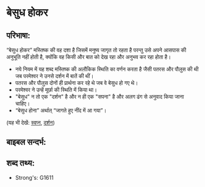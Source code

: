 # बेसुध होकर #

## परिभाषा: ##

“बेसुध होकर” मस्तिष्क की वह दशा है जिसमें मनुष्य जागृत तो रहता है परन्तु उसे अपने आसपास की अनुभूति नहीं होती है, क्योंकि वह किसी और बात को देख रहा और अनुभव कर रहा होता है।

* नये नियम में यह शब्द मस्तिष्क की अलौकिक स्थिति का वर्णन करता है जैसी पतरस और पौलुस की थी जब परमेश्वर ने उनसे दर्शन में बातें की थीं।
* पतरस और पौलुस दोनों ही प्रार्थना कर रहे थे जब वे बेसुध हो गए थे।
* परमेश्वर ने उन्हें मूर्छा की स्थिति में किया था।
* "बेसुध" न तो एक "दर्शन" है और न ही एक "सपना" है और अलग ढंग से अनुवाद किया जाना चाहिए।
* “बेसुध होना” अर्थात् “जागते हुए नींद में आ गया”।

(यह भी देखें: [स्वप्न](../dream.md), [दर्शन](../vision.md))

## बाइबल सन्दर्भ: ##

## शब्द तथ्य: ##

* Strong's: G1611
